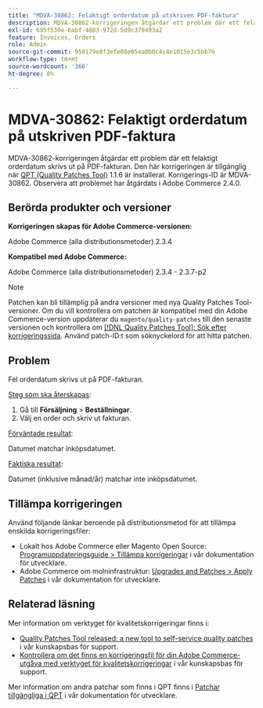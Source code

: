 ```yaml
---
title: "MDVA-30862: Felaktigt orderdatum på utskriven PDF-faktura"
description: MDVA-30862-korrigeringen åtgärdar ett problem där ett felaktigt orderdatum skrivs ut på PDF-fakturan. Den här korrigeringen är tillgänglig när [QPT-verktyget (Quality Patches Tool)](https://devdocs.magento.com/guides/v2.4/comp-mgr/patching.html#mqp) 1.1.6 är installerat. Korrigerings-ID är MDVA-30862. Observera att problemet har åtgärdats i Adobe Commerce 2.4.0.
exl-id: 695f530e-6abf-4883-972d-5d9c379493a2
feature: Invoices, Orders
role: Admin
source-git-commit: 958179e0f3efe08e65ea8b0c4c4e1015e3c5bb76
workflow-type: tm+mt
source-wordcount: '366'
ht-degree: 0%

---
```


# MDVA-30862: Felaktigt orderdatum på utskriven PDF-faktura

MDVA-30862-korrigeringen åtgärdar ett problem där ett felaktigt orderdatum skrivs ut på PDF-fakturan. Den här korrigeringen är tillgänglig när [QPT (Quality Patches Tool)](https://devdocs.magento.com/guides/v2.4/comp-mgr/patching.html#mqp) 1.1.6 är installerat. Korrigerings-ID är MDVA-30862. Observera att problemet har åtgärdats i Adobe Commerce 2.4.0.

## Berörda produkter och versioner

**Korrigeringen skapas för Adobe Commerce-versionen:**

Adobe Commerce (alla distributionsmetoder) 2.3.4

**Kompatibel med Adobe Commerce:**

Adobe Commerce (alla distributionsmetoder) 2.3.4 - 2.3.7-p2

>[!NOTE]
>
>Patchen kan bli tillämplig på andra versioner med nya Quality Patches Tool-versioner. Om du vill kontrollera om patchen är kompatibel med din Adobe Commerce-version uppdaterar du `magento/quality-patches` till den senaste versionen och kontrollera om [[!DNL Quality Patches Tool]: Sök efter korrigeringssida](https://devdocs.magento.com/quality-patches/tool.html#patch-grid). Använd patch-ID:t som söknyckelord för att hitta patchen.

## Problem

Fel orderdatum skrivs ut på PDF-fakturan.

<u>Steg som ska återskapas</u>:

1. Gå till **Försäljning** > **Beställningar**.
1. Välj en order och skriv ut fakturan.

<u>Förväntade resultat</u>:

Datumet matchar inköpsdatumet.

<u>Faktiska resultat</u>:

Datumet (inklusive månad/år) matchar inte inköpsdatumet.

## Tillämpa korrigeringen

Använd följande länkar beroende på distributionsmetod för att tillämpa enskilda korrigeringsfiler:

* Lokalt hos Adobe Commerce eller Magento Open Source: [Programuppdateringsguide > Tillämpa korrigeringar](https://devdocs.magento.com/guides/v2.4/comp-mgr/patching/mqp.html) i vår dokumentation för utvecklare.
* Adobe Commerce om molninfrastruktur: [Upgrades and Patches > Apply Patches](https://devdocs.magento.com/cloud/project/project-patch.html) i vår dokumentation för utvecklare.

## Relaterad läsning

Mer information om verktyget för kvalitetskorrigeringar finns i:

* [Quality Patches Tool released: a new tool to self-service quality patches](/help/announcements/adobe-commerce-announcements/magento-quality-patches-released-new-tool-to-self-serve-quality-patches.md) i vår kunskapsbas för support.
* [Kontrollera om det finns en korrigeringsfil för din Adobe Commerce-utgåva med verktyget för kvalitetskorrigeringar](/help/support-tools/patches-available-in-qpt-tool/check-patch-for-magento-issue-with-magento-quality-patches.md) i vår kunskapsbas för support.

Mer information om andra patchar som finns i QPT finns i [Patchar tillgängliga i QPT](https://devdocs.magento.com/quality-patches/tool.html#patch-grid) i vår dokumentation för utvecklare.
